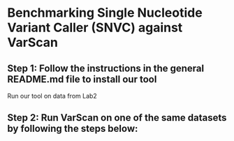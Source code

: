 # Benchmarking Single Nucleotide Variant Caller (SNVC) against VarScan

## Step 1: Follow the instructions in the general README.md file to install our tool
Run our tool on data from Lab2
## Step 2: Run VarScan on one of the same datasets by following the steps below:


